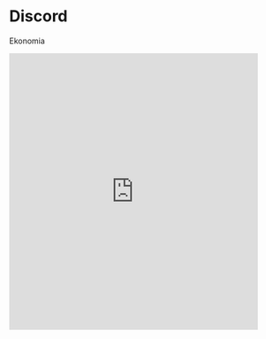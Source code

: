 # Discord
<p>Ekonomia</p>
<iframe src="https://unbelievaboat.com/leaderboard/699005191579631716/widget" width="450" height="500" style="border: 0;"></iframe>
